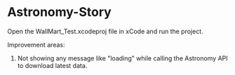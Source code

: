 # Astronomy-Story

Open the WallMart_Test.xcodeproj file in xCode and run the project.


Improvement areas:
1. Not showing any message like "loading" while calling the Astronomy API to download latest data.
